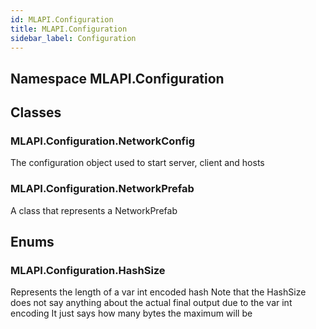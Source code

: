 ```yaml
---  
id: MLAPI.Configuration  
title: MLAPI.Configuration
sidebar_label: Configuration
---
```


## Namespace MLAPI.Configuration

<div class="markdown level0 summary">

</div>

<div class="markdown level0 conceptual">

</div>

<div class="markdown level0 remarks">

</div>

## Classes

### MLAPI.Configuration.NetworkConfig

<div class="section">

The configuration object used to start server, client and hosts

</div>

### MLAPI.Configuration.NetworkPrefab

<div class="section">

A class that represents a NetworkPrefab

</div>

## Enums

### MLAPI.Configuration.HashSize

<div class="section">

Represents the length of a var int encoded hash Note that the HashSize
does not say anything about the actual final output due to the var int
encoding It just says how many bytes the maximum will be

</div>
